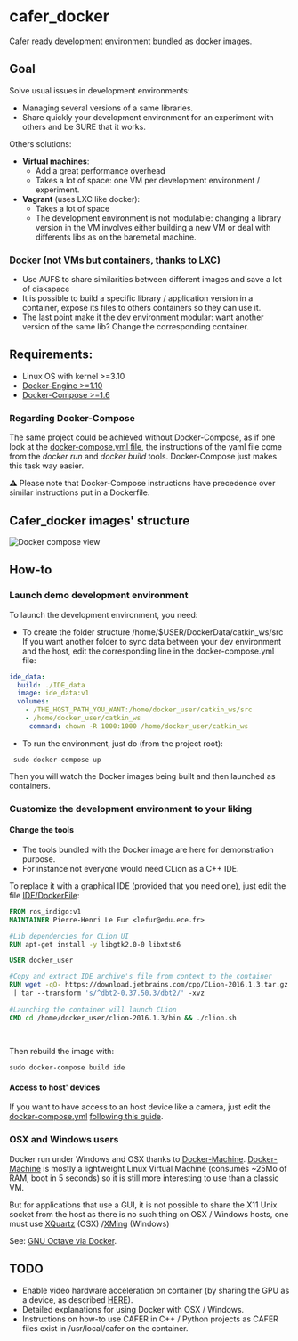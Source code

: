 # cafer_docker
Cafer ready development environment bundled as docker images.

## Goal

Solve usual issues in development environments:
- Managing several versions of a same libraries.
- Share quickly your development environment for an experiment with others and be SURE that it works.

Others solutions:
- **Virtual machines**:
    - Add a great performance overhead
    - Takes a lot of space: one VM per development environment / experiment.
- **Vagrant** (uses LXC like docker):
  - Takes a lot of space
  - The development environment is not modulable: changing a library version in the VM involves either building a new VM or deal with differents libs as on the baremetal machine.

### **Docker** (not VMs but containers, thanks to LXC)
- Use AUFS to share similarities between different images and save a lot of diskspace
- It is possible to build a specific library / application version in a container, expose its files to others containers so they can use it.
- The last point make it the dev environment modular: want another version of the same lib? Change the corresponding container.

## Requirements:

- Linux OS with kernel >=3.10
- [Docker-Engine >=1.10](https://docs.docker.com/engine/installation/)
- [Docker-Compose >=1.6](https://docs.docker.com/compose/install/)

### Regarding Docker-Compose

The same project could be achieved without Docker-Compose, as if one look at the [docker-compose.yml file](https://github.com/robotsthatdream/cafer_docker/blob/master/docker-compose.yml),
the instructions of the yaml file come from the *docker run* and *docker build* tools. Docker-Compose just makes this task way easier.

**⚠** Please note that Docker-Compose instructions have precedence over similar instructions put in a Dockerfile.

## Cafer_docker images' structure

![Docker compose view](http://gdurl.com/xuz4)

## How-to
### Launch demo development environment

To launch the development environment, you need:
- To create the folder structure /home/$USER/DockerData/catkin_ws/src 
  If you want another folder to sync data between your dev environment and the host, edit the corresponding line in the docker-compose.yml file:

```YAML
ide_data:
  build: ./IDE_data
  image: ide_data:v1
  volumes:
    - /THE_HOST_PATH_YOU_WANT:/home/docker_user/catkin_ws/src
    - /home/docker_user/catkin_ws
     command: chown -R 1000:1000 /home/docker_user/catkin_ws
```
- To run the environment, just do (from the project root):

```Shell
 sudo docker-compose up
 ```

Then you will watch the Docker images being built and then launched as containers.

### Customize the development environment to your liking
#### Change the tools

- The tools bundled with the Docker image are here for demonstration purpose.
- For instance not everyone would need CLion as a C++ IDE.

To replace it with a graphical IDE (provided that you need one), just edit the file [IDE/DockerFile](https://github.com/robotsthatdream/cafer_docker/blob/master/IDE/Dockerfile):

```Dockerfile
FROM ros_indigo:v1
MAINTAINER Pierre-Henri Le Fur <lefur@edu.ece.fr>

#Lib dependencies for CLion UI                                            #> Most IDE with a GUI will need these dependencies
RUN apt-get install -y libgtk2.0-0 libxtst6 

USER docker_user                                                          #> Never use sudo: use USER root to switch to superuser

#Copy and extract IDE archive's file from context to the container        #> Replace these lines by:
RUN wget -qO- https://download.jetbrains.com/cpp/CLion-2016.1.3.tar.gz \  #> RUN + "The set of commands to get and install the IDE"
 | tar --transform 's/^dbt2-0.37.50.3/dbt2/' -xvz                         #> e.g.: RUN add-apt-repository ppa:webupd8team/sublime-text-2 
                                                                          #> \&& apt-get update && apt-get install sublime-text
#Launching the container will launch CLion
CMD cd /home/docker_user/clion-2016.1.3/bin && ./clion.sh                 #> Replace it by CMD + "the command to launch the IDE"
                                                                          #> e.g.: CMD sublime-text 
                                                                          #> (don't launch as root: use USER docker_user before, if necessary)
```

Then rebuild the image with:

```Shell
sudo docker-compose build ide
```

#### Access to host' devices
If you want to have access to an host device like a camera, just edit the [docker-compose.yml](https://github.com/robotsthatdream/cafer_docker/blob/master/docker-compose.yml) [following this guide](https://docs.docker.com/compose/compose-file/#devices).

### OSX and Windows users

Docker run under Windows and OSX thanks to [Docker-Machine](https://docs.docker.com/machine/overview/).
[Docker-Machine](https://docs.docker.com/machine/overview/) is mostly a lightweight Linux Virtual Machine (consumes ~25Mo of RAM, boot in 5 seconds) so it is still more interesting to use than a classic VM. 

But for applications that use a GUI, it is not possible to share the X11 Unix socket from the host as there is no such thing on OSX / Windows hosts,
 one must use [XQuartz](https://xquartz.macosforge.org/trac) (OSX) /[XMing](http://www.straightrunning.com/XmingNotes/) (Windows)
 
See: [GNU Octave via Docker](http://blog.ctaggart.com/2016/03/gnu-octave-via-docker-x11.html).

## TODO

- Enable video hardware acceleration on container (by sharing the GPU as a device, as described [HERE](http://wiki.ros.org/docker/Tutorials/Hardware%20Acceleration)).
- Detailed explanations for using Docker with OSX / Windows.
- Instructions on how-to use CAFER in C++ / Python projects as CAFER files exist in /usr/local/cafer on the container.


